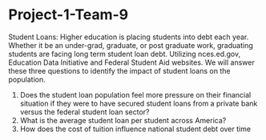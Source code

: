 # Project-1-Team-9

Student Loans: Higher education is placing students into debt each year. Whether it be an under-grad, graduate, or post graduate work, graduating students are facing long term student loan debt. Utilizing nces.ed.gov, Education Data Initiative and Federal Student Aid websites. We will answer these three questions to identify the impact of student loans on the population.
1. Does the student loan population feel more pressure on their financial situation if they were to have secured student loans from a private bank versus the federal student loan sector? 
2. What is the average student loan per student across America?
3. How does the cost of tuition influence national student debt over time 



